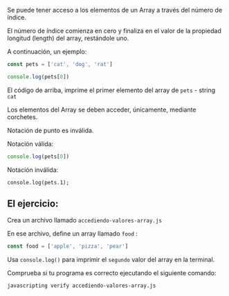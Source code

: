 Se puede tener acceso a los elementos de un Array a través del número de índice.

El número de índice comienza en cero y finaliza en el valor de la propiedad longitud (length) del array, restándole uno.

A continuación, un ejemplo:

```js
const pets = ['cat', 'dog', 'rat']

console.log(pets[0])
```

El código de arriba, imprime el primer elemento del array de `pets` - string `cat`

Los elementos del Array se deben acceder, únicamente, mediante corchetes.

Notación de punto es inválida.

Notación válida:

```js
console.log(pets[0])
```

Notación inválida:
```
console.log(pets.1);
```

## El ejercicio:

Crea un archivo llamado `accediendo-valores-array.js`

En ese archivo, define un array llamado `food` :
```js
const food = ['apple', 'pizza', 'pear']
```

Usa `console.log()` para imprimir el `segundo` valor del array en la terminal.

Comprueba si tu programa es correcto ejecutando el siguiente comando:

```bash
javascripting verify accediendo-valores-array.js
```
